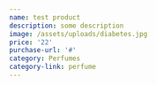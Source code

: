 ```yaml
---
name: test product
description: some description
image: /assets/uploads/diabetes.jpg
price: '22'
purchase-url: '#'
category: Perfumes
category-link: perfume
---
```


